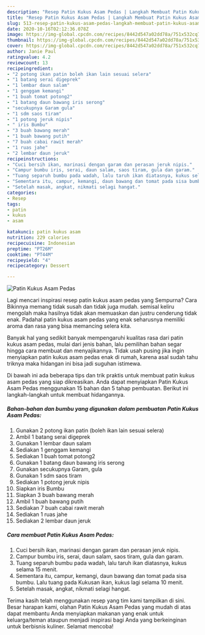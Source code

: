 ```yaml
---
description: "Resep Patin Kukus Asam Pedas | Langkah Membuat Patin Kukus Asam Pedas Yang Sempurna"
title: "Resep Patin Kukus Asam Pedas | Langkah Membuat Patin Kukus Asam Pedas Yang Sempurna"
slug: 513-resep-patin-kukus-asam-pedas-langkah-membuat-patin-kukus-asam-pedas-yang-sempurna
date: 2020-10-16T02:12:36.078Z
image: https://img-global.cpcdn.com/recipes/8442d547a02dd78a/751x532cq70/patin-kukus-asam-pedas-foto-resep-utama.jpg
thumbnail: https://img-global.cpcdn.com/recipes/8442d547a02dd78a/751x532cq70/patin-kukus-asam-pedas-foto-resep-utama.jpg
cover: https://img-global.cpcdn.com/recipes/8442d547a02dd78a/751x532cq70/patin-kukus-asam-pedas-foto-resep-utama.jpg
author: Janie Paul
ratingvalue: 4.2
reviewcount: 13
recipeingredient:
- "2 potong ikan patin boleh ikan lain sesuai selera"
- "1 batang serai digeprek"
- "1 lembar daun salam"
- "1 genggam kemangi"
- "1 buah tomat potong2"
- "1 batang daun bawang iris serong"
- "secukupnya Garam gula"
- "1 sdm saos tiram"
- "1 potong jeruk nipis"
- " iris Bumbu"
- "3 buah bawang merah"
- "1 buah bawang putih"
- "7 buah cabai rawit merah"
- "1 ruas jahe"
- "2 lembar daun jeruk"
recipeinstructions:
- "Cuci bersih ikan, marinasi dengan garam dan perasan jeruk nipis."
- "Campur bumbu iris, serai, daun salam, saos tiram, gula dan garam."
- "Tuang separuh bumbu pada wadah, lalu taruh ikan diatasnya, kukus selama 15 menit."
- "Sementara itu, campur, kemangi, daun bawang dan tomat pada sisa bumbu. Lalu tuang pada Kukusan ikan, kukus lagi selama 10 menit."
- "Setelah masak, angkat, nikmati selagi hangat."
categories:
- Resep
tags:
- patin
- kukus
- asam

katakunci: patin kukus asam 
nutrition: 229 calories
recipecuisine: Indonesian
preptime: "PT26M"
cooktime: "PT44M"
recipeyield: "4"
recipecategory: Dessert

---
```



![Patin Kukus Asam Pedas](https://img-global.cpcdn.com/recipes/8442d547a02dd78a/751x532cq70/patin-kukus-asam-pedas-foto-resep-utama.jpg)

Lagi mencari inspirasi resep patin kukus asam pedas yang Sempurna? Cara Bikinnya memang tidak susah dan tidak juga mudah. semisal keliru mengolah maka hasilnya tidak akan memuaskan dan justru cenderung tidak enak. Padahal patin kukus asam pedas yang enak seharusnya memiliki aroma dan rasa yang bisa memancing selera kita.



Banyak hal yang sedikit banyak mempengaruhi kualitas rasa dari patin kukus asam pedas, mulai dari jenis bahan, lalu pemilihan bahan segar hingga cara membuat dan menyajikannya. Tidak usah pusing jika ingin menyiapkan patin kukus asam pedas enak di rumah, karena asal sudah tahu triknya maka hidangan ini bisa jadi suguhan istimewa.


Di bawah ini ada beberapa tips dan trik praktis untuk membuat patin kukus asam pedas yang siap dikreasikan. Anda dapat menyiapkan Patin Kukus Asam Pedas menggunakan 15 bahan dan 5 tahap pembuatan. Berikut ini langkah-langkah untuk membuat hidangannya.

<!--inarticleads1-->

##### Bahan-bahan dan bumbu yang digunakan dalam pembuatan Patin Kukus Asam Pedas:

1. Gunakan 2 potong ikan patin (boleh ikan lain sesuai selera)
1. Ambil 1 batang serai digeprek
1. Gunakan 1 lembar daun salam
1. Sediakan 1 genggam kemangi
1. Sediakan 1 buah tomat potong2
1. Gunakan 1 batang daun bawang iris serong
1. Gunakan secukupnya Garam, gula
1. Gunakan 1 sdm saos tiram
1. Sediakan 1 potong jeruk nipis
1. Siapkan  iris Bumbu
1. Siapkan 3 buah bawang merah
1. Ambil 1 buah bawang putih
1. Sediakan 7 buah cabai rawit merah
1. Sediakan 1 ruas jahe
1. Sediakan 2 lembar daun jeruk




<!--inarticleads2-->

##### Cara membuat Patin Kukus Asam Pedas:

1. Cuci bersih ikan, marinasi dengan garam dan perasan jeruk nipis.
1. Campur bumbu iris, serai, daun salam, saos tiram, gula dan garam.
1. Tuang separuh bumbu pada wadah, lalu taruh ikan diatasnya, kukus selama 15 menit.
1. Sementara itu, campur, kemangi, daun bawang dan tomat pada sisa bumbu. Lalu tuang pada Kukusan ikan, kukus lagi selama 10 menit.
1. Setelah masak, angkat, nikmati selagi hangat.




Terima kasih telah menggunakan resep yang tim kami tampilkan di sini. Besar harapan kami, olahan Patin Kukus Asam Pedas yang mudah di atas dapat membantu Anda menyiapkan makanan yang enak untuk keluarga/teman ataupun menjadi inspirasi bagi Anda yang berkeinginan untuk berbisnis kuliner. Selamat mencoba!
